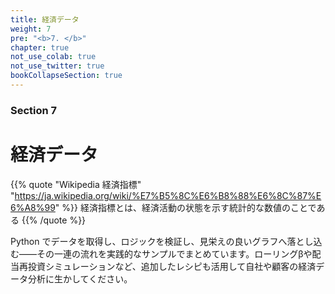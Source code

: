 ```yaml
---
title: 経済データ
weight: 7
pre: "<b>7. </b>"
chapter: true
not_use_colab: true
not_use_twitter: true
bookCollapseSection: true
---
```


### Section 7

# 経済データ

{{% quote "Wikipedia 経済指標" "https://ja.wikipedia.org/wiki/%E7%B5%8C%E6%B8%88%E6%8C%87%E6%A8%99" %}}
経済指標とは、経済活動の状態を示す統計的な数値のことである
{{% /quote %}}

Python でデータを取得し、ロジックを検証し、見栄えの良いグラフへ落とし込む——その一連の流れを実践的なサンプルでまとめています。ローリングβや配当再投資シミュレーションなど、追加したレシピも活用して自社や顧客の経済データ分析に生かしてください。
